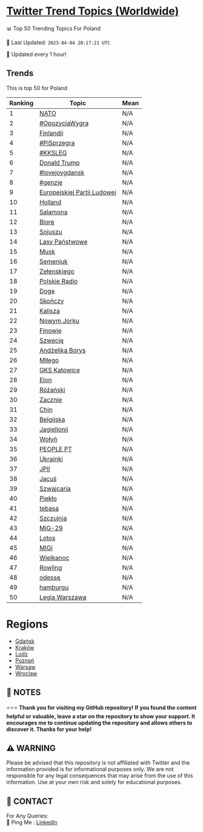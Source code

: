 [Twitter Trend Topics (Worldwide)](https://github.com/ErcinDedeoglu/Twitter-Trend-Topics)
==========


📊 Top 50 Trending Topics For Poland

📆 Last Updated: `2023-04-04 20:17:21 UTC`

🔧 Updated every 1 hour!


## Trends

This is top 50 for Poland

| Ranking | Topic | Mean |
| ------- | ------------ | ------------ |
| 1 | [NATO](http://twitter.com/search?q=NATO) | N/A |
| 2 | [#OpozycjaWygra](http://twitter.com/search?q=%23OpozycjaWygra) | N/A |
| 3 | [Finlandii](http://twitter.com/search?q=Finlandii) | N/A |
| 4 | [#PiSprzegra](http://twitter.com/search?q=%23PiSprzegra) | N/A |
| 5 | [#KKSLEG](http://twitter.com/search?q=%23KKSLEG) | N/A |
| 6 | [Donald Trump](http://twitter.com/search?q=Donald+Trump) | N/A |
| 7 | [#lovejoygdansk](http://twitter.com/search?q=%23lovejoygdansk) | N/A |
| 8 | [#genzie](http://twitter.com/search?q=%23genzie) | N/A |
| 9 | [Europejskiej Partii Ludowej](http://twitter.com/search?q=Europejskiej+Partii+Ludowej) | N/A |
| 10 | [Holland](http://twitter.com/search?q=Holland) | N/A |
| 11 | [Salamona](http://twitter.com/search?q=Salamona) | N/A |
| 12 | [Biorę](http://twitter.com/search?q=Bior%c4%99) | N/A |
| 13 | [Sojuszu](http://twitter.com/search?q=Sojuszu) | N/A |
| 14 | [Lasy Państwowe](http://twitter.com/search?q=Lasy+Pa%c5%84stwowe) | N/A |
| 15 | [Musk](http://twitter.com/search?q=Musk) | N/A |
| 16 | [Semeniuk](http://twitter.com/search?q=Semeniuk) | N/A |
| 17 | [Zełenskiego](http://twitter.com/search?q=Ze%c5%82enskiego) | N/A |
| 18 | [Polskie Radio](http://twitter.com/search?q=Polskie+Radio) | N/A |
| 19 | [Doge](http://twitter.com/search?q=Doge) | N/A |
| 20 | [Skończy](http://twitter.com/search?q=Sko%c5%84czy) | N/A |
| 21 | [Kalisza](http://twitter.com/search?q=Kalisza) | N/A |
| 22 | [Nowym Jorku](http://twitter.com/search?q=Nowym+Jorku) | N/A |
| 23 | [Finowie](http://twitter.com/search?q=Finowie) | N/A |
| 24 | [Szwecję](http://twitter.com/search?q=Szwecj%c4%99) | N/A |
| 25 | [Andżelika Borys](http://twitter.com/search?q=And%c5%bcelika+Borys) | N/A |
| 26 | [Miłego](http://twitter.com/search?q=Mi%c5%82ego) | N/A |
| 27 | [GKS Katowice](http://twitter.com/search?q=GKS+Katowice) | N/A |
| 28 | [Elon](http://twitter.com/search?q=Elon) | N/A |
| 29 | [Różański](http://twitter.com/search?q=R%c3%b3%c5%bca%c5%84ski) | N/A |
| 30 | [Zacznie](http://twitter.com/search?q=Zacznie) | N/A |
| 31 | [Chin](http://twitter.com/search?q=Chin) | N/A |
| 32 | [Belgijska](http://twitter.com/search?q=Belgijska) | N/A |
| 33 | [Jagiellonii](http://twitter.com/search?q=Jagiellonii) | N/A |
| 34 | [Wołyń](http://twitter.com/search?q=Wo%c5%82y%c5%84) | N/A |
| 35 | [PEOPLE PT](http://twitter.com/search?q=PEOPLE+PT) | N/A |
| 36 | [Ukrainki](http://twitter.com/search?q=Ukrainki) | N/A |
| 37 | [JPII](http://twitter.com/search?q=JPII) | N/A |
| 38 | [Jacuś](http://twitter.com/search?q=Jacu%c5%9b) | N/A |
| 39 | [Szwajcaria](http://twitter.com/search?q=Szwajcaria) | N/A |
| 40 | [Piekło](http://twitter.com/search?q=Piek%c5%82o) | N/A |
| 41 | [tebasa](http://twitter.com/search?q=tebasa) | N/A |
| 42 | [Szczujnia](http://twitter.com/search?q=Szczujnia) | N/A |
| 43 | [MiG-29](http://twitter.com/search?q=MiG-29) | N/A |
| 44 | [Lotos](http://twitter.com/search?q=Lotos) | N/A |
| 45 | [MIGi](http://twitter.com/search?q=MIGi) | N/A |
| 46 | [Wielkanoc](http://twitter.com/search?q=Wielkanoc) | N/A |
| 47 | [Rowling](http://twitter.com/search?q=Rowling) | N/A |
| 48 | [odessę](http://twitter.com/search?q=odess%c4%99) | N/A |
| 49 | [hamburgu](http://twitter.com/search?q=hamburgu) | N/A |
| 50 | [Legia Warszawa](http://twitter.com/search?q=Legia+Warszawa) | N/A |



# Regions

* [Gdańsk](</Poland/Gdańsk.md>)
* [Kraków](</Poland/Kraków.md>)
* [Lodz](</Poland/Lodz.md>)
* [Poznań](</Poland/Poznań.md>)
* [Warsaw](</Poland/Warsaw.md>)
* [Wroclaw](</Poland/Wroclaw.md>)



## 📝 NOTES

⭐⭐⭐ **Thank you for visiting my GitHub repository! If you found the content helpful or valuable, leave a star on the repository to show your support. It encourages me to continue updating the repository and allows others to discover it. Thanks for your help!**


## ⚠️ WARNING

Please be advised that this repository is not affiliated with Twitter and the information provided is for informational purposes only. We are not responsible for any legal consequences that may arise from the use of this information. Use at your own risk and solely for educational purposes.


## 📨 CONTACT

 For Any Queries:  
            🏓 Ping Me : [LinkedIn](https://www.linkedin.com/in/ercindedeoglu/)
